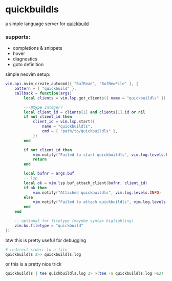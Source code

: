 # quickbuildls

a simple language server for [quickbuild](https://github.com/nordtechtiger/quickbuild)

### supports:

- completions & snippets
- hover
- diagnostics
- goto definition


simple neovim setup:

```lua
vim.api.nvim_create_autocmd({ "BufRead", "BufNewFile" }, {
    pattern = { "quickbuild" },
    callback = function(args)
        local clients = vim.lsp.get_clients({ name = "quickbuildls" })

        ---@type integer?
        local client_id = clients[1] and clients[1].id or nil
        if not client_id then
            client_id = vim.lsp.start({
                name = "quickbuildls",
                cmd = { "path/to/quickbuildls" },
            })
        end

        if not client_id then
            vim.notify("Failed to start quickbuildls", vim.log.levels.ERROR)
            return
        end

        local bufnr = args.buf
        -- lsp
        local ok = vim.lsp.buf_attach_client(bufnr, client_id)
        if ok then
            vim.notify("Attached quickbuildls", vim.log.levels.INFO)
        else
            vim.notify("Failed to attach quickbuildls", vim.log.levels.WARN)
        end
    end

    -- optional for filetype (mayebe syntax higlighting)
    vim.bo.filetype = "quickbuild"
})

```


btw this is pretty useful for debugging

```bash
# redirect stderr to a file
quickbuildls 2>> quickbuildls.log
```

or this is a pretty nice trick 
```bash
quickbuildls | tee quickbuildls.log 2> >(tee -a quickbuildls.log >&2)
```
